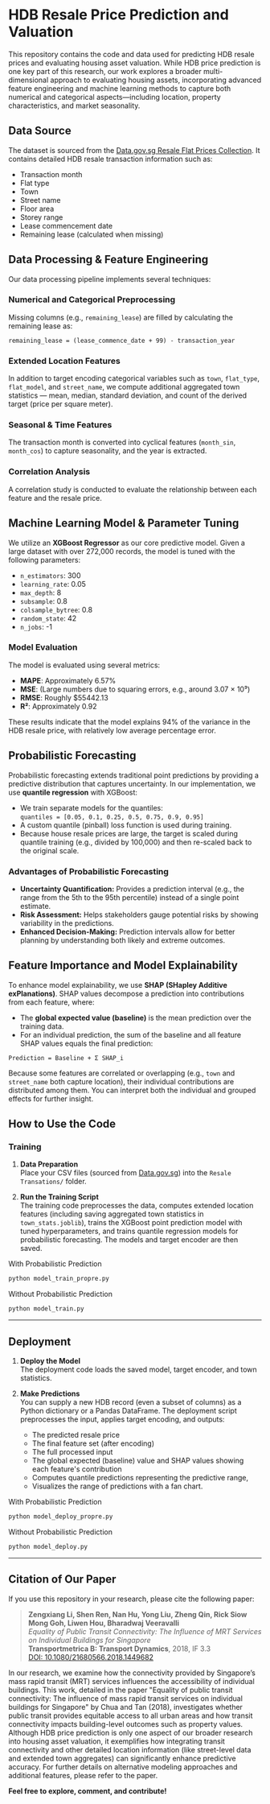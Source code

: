 
# HDB Resale Price Prediction and Valuation

This repository contains the code and data used for predicting HDB resale prices and evaluating housing asset valuation. While HDB price prediction is one key part of this research, our work explores a broader multi-dimensional approach to evaluating housing assets, incorporating advanced feature engineering and machine learning methods to capture both numerical and categorical aspects—including location, property characteristics, and market seasonality.

## Data Source

The dataset is sourced from the [Data.gov.sg Resale Flat Prices Collection](https://data.gov.sg/collections/189/view). It contains detailed HDB resale transaction information such as:
- Transaction month
- Flat type
- Town
- Street name
- Floor area
- Storey range
- Lease commencement date
- Remaining lease (calculated when missing)

## Data Processing & Feature Engineering

Our data processing pipeline implements several techniques:

### Numerical and Categorical Preprocessing

Missing columns (e.g., `remaining_lease`) are filled by calculating the remaining lease as:

```
remaining_lease = (lease_commence_date + 99) - transaction_year
```

### Extended Location Features

In addition to target encoding categorical variables such as `town`, `flat_type`, `flat_model`, and `street_name`, we compute additional aggregated town statistics — mean, median, standard deviation, and count of the derived target (price per square meter).

### Seasonal & Time Features

The transaction month is converted into cyclical features (`month_sin`, `month_cos`) to capture seasonality, and the year is extracted.

### Correlation Analysis

A correlation study is conducted to evaluate the relationship between each feature and the resale price.

## Machine Learning Model & Parameter Tuning

We utilize an **XGBoost Regressor** as our core predictive model. Given a large dataset with over 272,000 records, the model is tuned with the following parameters:

- `n_estimators`: 300  
- `learning_rate`: 0.05  
- `max_depth`: 8  
- `subsample`: 0.8  
- `colsample_bytree`: 0.8  
- `random_state`: 42  
- `n_jobs`: -1  



### Model Evaluation

The model is evaluated using several metrics:

- **MAPE**: Approximately 6.57%  
- **MSE**: (Large numbers due to squaring errors, e.g., around 3.07 × 10⁹)  
- **RMSE**: Roughly \$55442.13  
- **R²**: Approximately 0.92  

These results indicate that the model explains 94% of the variance in the HDB resale price, with relatively low average percentage error.

## Probabilistic Forecasting

Probabilistic forecasting extends traditional point predictions by providing a predictive distribution that captures uncertainty. In our implementation, we use **quantile regression** with XGBoost:

- We train separate models for the quantiles:  
  `quantiles = [0.05, 0.1, 0.25, 0.5, 0.75, 0.9, 0.95]`
- A custom quantile (pinball) loss function is used during training.
- Because house resale prices are large, the target is scaled during quantile training (e.g., divided by 100,000) and then re-scaled back to the original scale.
  
### Advantages of Probabilistic Forecasting
- **Uncertainty Quantification:** Provides a prediction interval (e.g., the range from the 5th to the 95th percentile) instead of a single point estimate.
- **Risk Assessment:** Helps stakeholders gauge potential risks by showing variability in the predictions.
- **Enhanced Decision-Making:** Prediction intervals allow for better planning by understanding both likely and extreme outcomes.

## Feature Importance and Model Explainability

To enhance model explainability, we use **SHAP (SHapley Additive exPlanations)**. SHAP values decompose a prediction into contributions from each feature, where:

- The **global expected value (baseline)** is the mean prediction over the training data.
- For an individual prediction, the sum of the baseline and all feature SHAP values equals the final prediction:

```
Prediction = Baseline + Σ SHAP_i
```

Because some features are correlated or overlapping (e.g., `town` and `street_name` both capture location), their individual contributions are distributed among them. You can interpret both the individual and grouped effects for further insight.

## How to Use the Code

### Training

1. **Data Preparation**  
   Place your CSV files (sourced from [Data.gov.sg](https://data.gov.sg/collections/189/view)) into the `Resale Transations/` folder.

2. **Run the Training Script**  
   The training code preprocesses the data, computes extended location features (including saving aggregated town statistics in `town_stats.joblib`), trains the XGBoost point prediction model with tuned hyperparameters, and trains quantile regression models for probabilistic forecasting. The models and target encoder are then saved.

With Probabilistic Prediction 
```bash
python model_train_propre.py
```
Without Probabilistic Prediction 
```bash
python model_train.py
```

---

## Deployment

1. **Deploy the Model**  
   The deployment code loads the saved model, target encoder, and town statistics.

2. **Make Predictions**  
   You can supply a new HDB record (even a subset of columns) as a Python dictionary or a Pandas DataFrame. The deployment script preprocesses the input, applies target encoding, and outputs:
   - The predicted resale price
   - The final feature set (after encoding)
   - The full processed input
   - The global expected (baseline) value and SHAP values showing each feature's contribution
   - Computes quantile predictions representing the predictive range, 
   - Visualizes the range of predictions with a fan chart.

With Probabilistic Prediction 
```bash
python model_deploy_propre.py
```
Without Probabilistic Prediction 
```bash
python model_deploy.py
```
---

## Citation of Our Paper

If you use this repository in your research, please cite the following paper:

> **Zengxiang Li, Shen Ren, Nan Hu, Yong Liu, Zheng Qin, Rick Siow Mong Goh, Liwen Hou, Bharadwaj Veeravalli**  
> _Equality of Public Transit Connectivity: The Influence of MRT Services on Individual Buildings for Singapore_  
> **Transportmetrica B: Transport Dynamics**, 2018, IF 3.3  
> [DOI: 10.1080/21680566.2018.1449682](https://www.tandfonline.com/doi/full/10.1080/21680566.2018.1449682)

In our research, we examine how the connectivity provided by Singapore’s mass rapid transit (MRT) services influences the accessibility of individual buildings. This work, detailed in the paper "Equality of public transit connectivity: The influence of mass rapid transit services on individual buildings for Singapore" by Chua and Tan (2018), investigates whether public transit provides equitable access to all urban areas and how transit connectivity impacts building-level outcomes such as property values. Although HDB price prediction is only one aspect of our broader research into housing asset valuation, it exemplifies how integrating transit connectivity and other detailed location information (like street-level data and extended town aggregates) can significantly enhance predictive accuracy. For further details on alternative modeling approaches and additional features, please refer to the paper.

**Feel free to explore, comment, and contribute!**
